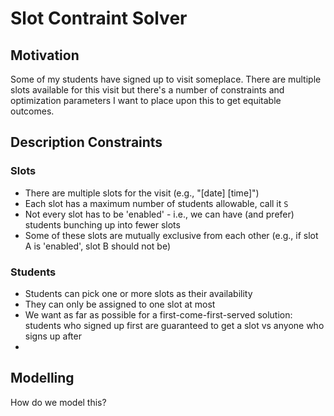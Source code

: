 # Slot Contraint Solver

## Motivation

Some of my students have signed up to visit someplace. There are multiple slots available for this visit but there's a number of constraints and optimization parameters I want to place upon this to get equitable outcomes.

## Description Constraints

### Slots
- There are multiple slots for the visit (e.g., "[date] [time]")
- Each slot has a maximum number of students allowable, call it `S`
- Not every slot has to be 'enabled' - i.e., we can have (and prefer) students bunching up into fewer slots
- Some of these slots are mutually exclusive from each other (e.g., if slot A is 'enabled', slot B should not be)

### Students
- Students can pick one or more slots as their availability
- They can only be assigned to one slot at most
- We want as far as possible for a first-come-first-served solution: students who signed up first are guaranteed to get a slot vs anyone who signs up after
- 

## Modelling

How do we model this? 
